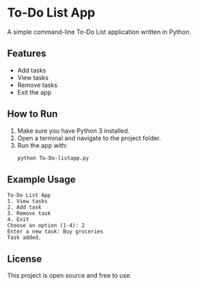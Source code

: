# To-Do List App

A simple command-line To-Do List application written in Python.

## Features
- Add tasks
- View tasks
- Remove tasks
- Exit the app

## How to Run
1. Make sure you have Python 3 installed.
2. Open a terminal and navigate to the project folder.
3. Run the app with:
   ```bash
   python To-Do-listapp.py
   ```

## Example Usage
```
To-Do List App
1. View tasks
2. Add task
3. Remove task
4. Exit
Choose an option (1-4): 2
Enter a new task: Buy groceries
Task added.
```

## License
This project is open source and free to use.
